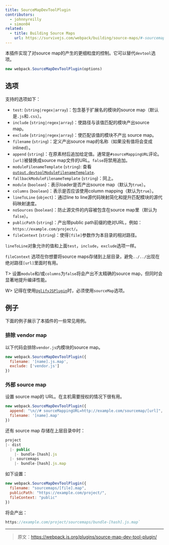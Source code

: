 ```yaml
---
title: SourceMapDevToolPlugin
contributors:
  - johnnyreilly
  - simon04
related:
  - title: Building Source Maps
    url: https://survivejs.com/webpack/building/source-maps/#-sourcemapdevtoolplugin-and-evalsourcemapdevtoolplugin-
---
```


本插件实现了对source map的产生的更细粒度的控制。它可以替代`devtool`选项。

```js
new webpack.SourceMapDevToolPlugin(options)
```

## 选项
支持的选项如下：

- `test`: (`string|regex|array`)：包含基于扩展名的模块的source map（默认是`.js`和`.css`）。
- `include` (`string|regex|array`)：使路径与该值匹配的模块产出source map。
- `exclude` (`string|regex|array`)：使匹配该值的模块不产出 source map。
- `filename` (`string`)：定义产出source map的名称（如果没有值将会变成 inlined）。
- `append` (`string`)：在原素材后追加给定值。通常是`#sourceMappingURL`评论。`[url]`被替换成source map文件的URL。`false`将禁用追加。
- `moduleFilenameTemplate` (`string`): 查看 [`output.devtoolModuleFilenameTemplate`](/configuration/output/#output-devtoolmodulefilenametemplate).
- `fallbackModuleFilenameTemplate` (`string`)：同上。
- `module` (`boolean`)：表示loader是否产出source map（默认为`true`）。
- `columns` (`boolean`)：表示是否应该使用column mapping（默认为`true`）。
- `lineToLine` (`object`)：通过line to line源代码映射简化和提升匹配模块的源代码映射速度。
- `noSources` (`boolean`)：防止源文件的内容被包含在source map里（默认为`false`）。
- `publicPath` (`string`)：产出带public path前缀的绝对URL，例如：`https://example.com/project/`。
- `fileContext` (`string`)：使得`[file]`参数作为本目录的相对路径。

`lineToLine`对象允许的值和上面`test`，`include`，`exclude`选项一样。

`fileContext` 选项在你想要将source maps存储到上层目录，避免`../../`出现在绝对路径`[url]`里面时有用。

T> 设置`module`和/或`columns`为`false`将会产出不太精确的source map，但同时会显著地提升编译性能。

W> 记得在使用[`UglifyJSPlugin`](/plugins/uglify-js-plugin)时，必须使用`sourceMap`选项。

## 例子
下面的例子展示了本插件的一些常见用例。

### 排除 vendor map
以下代码会排除`vendor.js`内模块的source map。

```js
new webpack.SourceMapDevToolPlugin({
  filename: '[name].js.map',
  exclude: ['vendor.js']
})
```

### 外部 source map
设置 source map的 URL。在主机需要授权的情况下很有用。

```js
new webpack.SourceMapDevToolPlugin({
  append: "\n//# sourceMappingURL=http://example.com/sourcemap/[url]",
  filename: '[name].map'
})
```

还有 source map 存储在上层目录中时：

```js
project
|- dist
  |- public
    |- bundle-[hash].js
  |- sourcemaps
    |- bundle-[hash].js.map
```

如下设置：

```js
new webpack.SourceMapDevToolPlugin({
  filename: "sourcemaps/[file].map",
  publicPath: "https://example.com/project/",
  fileContext: "public"
})
```

将会产出：

```js
https://example.com/project/sourcemaps/bundle-[hash].js.map`
```

***

> 原文：https://webpack.js.org/plugins/source-map-dev-tool-plugin/
